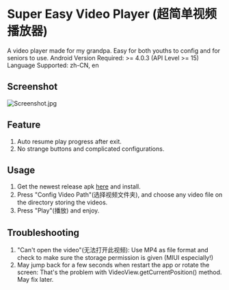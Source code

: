 # Super Easy Video Player (超简单视频播放器)

A video player made for my grandpa. Easy for both youths to config and for seniors to use.
Android Version Required: >= 4.0.3 (API Level >= 15)
Language Supported: zh-CN, en

## Screenshot

![Screenshot.jpg](https://i.loli.net/2018/02/18/5a89158bd11f7.jpg)

## Feature

1. Auto resume play progress after exit.
2. No strange buttons and complicated configurations.

## Usage

1. Get the newest release apk [here](https://github.com/jerrulususu/supereasyvideoplayer/releases) and install.
2. Press "Config Video Path"(选择视频文件夹), and choose any video file on the directory storing the videos.
3. Press "Play"(播放) and enjoy.

## Troubleshooting
1. "Can't open the video"(无法打开此视频): Use MP4 as file format and check to make sure the storage permission is given (MIUI especially!)
2. May jump back for a few seconds when restart the app or rotate the screen: That's the problem with VideoView.getCurrentPosition() method. May fix later.
